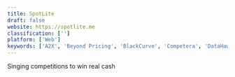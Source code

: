 ```yaml
---
title: SpotLite
draft: false 
website: https://spotlite.me
classification: ['']
platform: ['Web']
keywords: ['A2X', 'Beyond Pricing', 'BlackCurve', 'Competera', 'DataHawk.co', 'Feedvisor', 'Helium', 'Jungle Scout', 'PhonicMind', 'Price2Spy', 'Prisync', 'RepricerExpress', 'Reviewbox', 'RoomPriceGenie', 'SellerApp', 'Sellics', 'Song Peel', 'iNCompetitor']
---
```

Singing competitions to win real cash